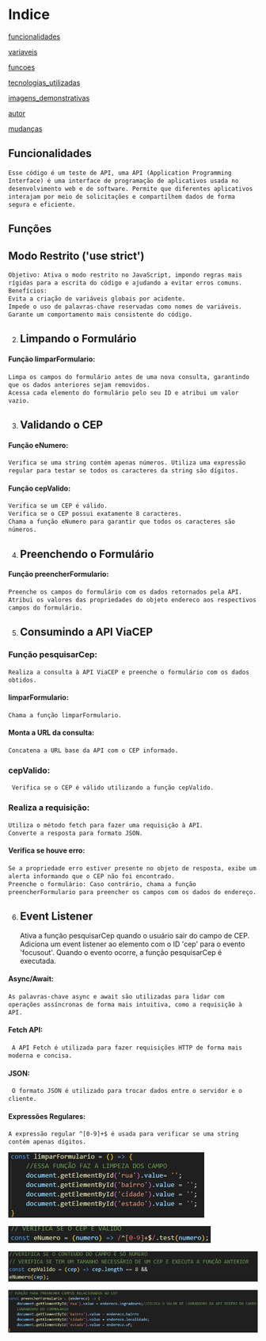 
# Indice
[funcionalidades](#funcionalidades)

[variaveis](#variáveis)

[funcoes](#funções)

[tecnologias_utilizadas](#tecnologias-utilizadas)

[imagens_demonstrativas](#imagens-demonstrativos)

[autor](#autor)

[mudanças](mudanças-no-projeto)

## Funcionalidades

    Esse código é um teste de API, uma API (Application Programming Interface) é uma interface de programação de aplicativos usada no desenvolvimento web e de software. Permite que diferentes aplicativos interajam por meio de solicitações e compartilhem dados de forma segura e eficiente.

## Funções
 
## Modo Restrito ('use strict')

    Objetivo: Ativa o modo restrito no JavaScript, impondo regras mais rígidas para a escrita do código e ajudando a evitar erros comuns.
    Benefícios:
    Evita a criação de variáveis globais por acidente.
    Impede o uso de palavras-chave reservadas como nomes de variáveis.
    Garante um comportamento mais consistente do código.
2. ## Limpando o Formulário

#### Função limparFormulario:

    Limpa os campos do formulário antes de uma nova consulta, garantindo que os dados anteriores sejam removidos.
    Acessa cada elemento do formulário pelo seu ID e atribui um valor vazio.
    
3. ## Validando o CEP

#### Função eNumero: 

    Verifica se uma string contém apenas números. Utiliza uma expressão regular para testar se todos os caracteres da string são dígitos.

#### Função cepValido:

    Verifica se um CEP é válido.
    Verifica se o CEP possui exatamente 8 caracteres.
    Chama a função eNumero para garantir que todos os caracteres são números.

4. ## Preenchendo o Formulário

#### Função preencherFormulario:

    Preenche os campos do formulário com os dados retornados pela API.
    Atribui os valores das propriedades do objeto endereco aos respectivos campos do formulário.

5. ## Consumindo a API ViaCEP

### Função pesquisarCep:

    Realiza a consulta à API ViaCEP e preenche o formulário com os dados obtidos.
    
#### limparFormulario:

    Chama a função limparFormulario.

#### Monta a URL da consulta: 

    Concatena a URL base da API com o CEP informado.

### cepValido:
    
     Verifica se o CEP é válido utilizando a função cepValido.

### Realiza a requisição:
    Utiliza o método fetch para fazer uma requisição à API.
    Converte a resposta para formato JSON.

#### Verifica se houve erro: 

    Se a propriedade erro estiver presente no objeto de resposta, exibe um alerta informando que o CEP não foi encontrado.
    Preenche o formulário: Caso contrário, chama a função preencherFormulario para preencher os campos com os dados do endereço.

6. ## Event Listener

    Ativa a função pesquisarCep quando o usuário sair do campo de CEP.
    Adiciona um event listener ao elemento com o ID 'cep' para o evento 'focusout'. Quando o evento ocorre, a função pesquisarCep é executada.


#### Async/Await: 

    As palavras-chave async e await são utilizadas para lidar com operações assíncronas de forma mais intuitiva, como a requisição à API.

#### Fetch API:
     A API Fetch é utilizada para fazer requisições HTTP de forma mais moderna e concisa.

#### JSON:

     O formato JSON é utilizado para trocar dados entre o servidor e o cliente.

#### Expressões Regulares: 

    A expressão regular ^[0-9]+$ é usada para verificar se uma string contém apenas dígitos.

![imagem](img/funcao1.png)



![imagem](img/funcao2.png)




![imagem](img/funcao3.png)




![imagem](img/funcao4.png)
